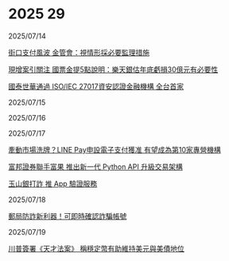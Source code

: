 # 2025 29

2025/07/14

[街口支付風波 金管會：視情形採必要監理措施](https://www.ctee.com.tw/news/20250714700905-430301)

[現增案引關注 國票金提5點說明：樂天銀估年底虧損30億元有必要性](https://udn.com/news/story/7239/8871861)

[國泰世華通過 ISO/IEC 27017資安認證金融機構 全台首家](https://udn.com/news/story/7239/8871914)

2025/07/15

2025/07/16

2025/07/17

[牽動市場洗牌？LINE Pay申設電子支付獲准 有望成為第10家專營機構](https://udn.com/news/story/7239/8879539)

[富邦證券聯手富果 推出新一代 Python API 升級交易架構](https://money.udn.com/money/story/5613/8877935?from=edn_related_storybottom)

[玉山銀打詐 推 App 驗證服務](https://money.udn.com/money/story/122376/8877341)

2025/07/18

[郵局防詐新利器！可即時確認詐騙帳號](https://news.ltn.com.tw/news/life/breakingnews/5112732)

2025/07/19

[川普簽署《天才法案》 稱穩定幣有助維持美元與美債地位](https://www.chinatimes.com/realtimenews/20250719003401-260410?chdtv)